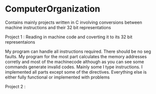 # ComputerOrganization
Contains mainly projects written in C involving conversions between machine instructions and their 32 bit representations


Project 1 :  Reading in machine code and coverting it to its 32 bit representaions

My program can handle all instructions required. There should be no seg faults.
My program for the most part calculates the memory addresses corretly and most
of the machinecode although as you can see some commands generate invalid codes.
Mainly some I type instructions. I implemented all parts except some of the directives.
Everything else is either fully functional or implemented with problems


Project 2 :  





